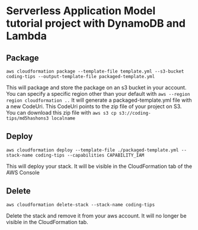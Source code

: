 # Serverless Application Model tutorial project with DynamoDB and Lambda

## Package 
`aws cloudformation package --template-file template.yml --s3-bucket coding-tips --output-template-file packaged-template.yml`

This will package and store the package on an s3 bucket in your account.
You can specify a specific region other than your default with `aws --region region cloudformation ..`
It will generate a packaged-template.yml file with a new CodeUri. 
This CodeUri points to the zip file of your project on S3.  
You can download this zip file with `aws s3 cp s3://coding-tips/md5hashons3 localname`

## Deploy
`aws cloudformation deploy --template-file ./packaged-template.yml --stack-name coding-tips --capabilities CAPABILITY_IAM`

This will deploy your stack. 
It will be visible in the CloudFormation tab of the AWS Console

## Delete
`aws cloudformation delete-stack --stack-name coding-tips`

Delete the stack and remove it from your aws account.
It will no longer be visible in the CloudFormation tab.
